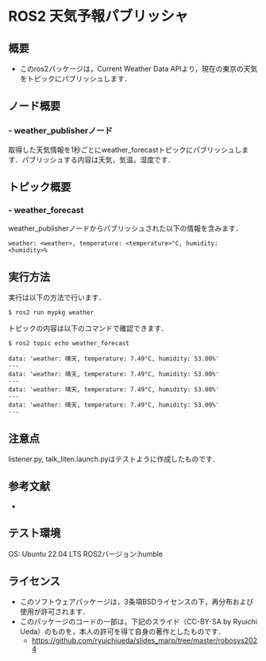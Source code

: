 # ROS2 天気予報パブリッシャ
## 概要
- このros2パッケージは，Current Weather Data APIより，現在の東京の天気をトピックにパブリッシュします．
## ノード概要
### - weather_publisherノード
取得した天気情報を1秒ごとにweather_forecastトピックにパブリッシュします．パブリッシュする内容は天気，気温，湿度です．
## トピック概要
### - weather_forecast
weather_publisherノードからパブリッシュされた以下の情報を含みます．
```
weather: <weather>, temperature: <temperature>°C, humidity: <humidity>%
```
## 実行方法
実行は以下の方法で行います．
```
$ ros2 run mypkg weather
```
トピックの内容は以下のコマンドで確認できます．
```
$ ros2 topic echo weather_forecast
```
```
data: 'weather: 晴天, temperature: 7.49°C, humidity: 53.00%'
---
data: 'weather: 晴天, temperature: 7.49°C, humidity: 53.00%'
---
data: 'weather: 晴天, temperature: 7.49°C, humidity: 53.00%'
---
data: 'weather: 晴天, temperature: 7.49°C, humidity: 53.00%'
---
```
## 注意点
listener.py, talk_liten.launch.pyはテストように作成したものです．
## 参考文献
- 
## テスト環境
OS: Ubuntu 22.04 LTS
ROS2バージョン:humble
## ライセンス
- このソフトウェアパッケージは，3条項BSDライセンスの下，再分布および使用が許可されます．
- このパッケージのコードの一部は，下記のスライド（CC-BY-SA by Ryuichi Ueda）のものを，本人の許可を得て自身の著作としたものです．
	- https://github.com/ryuichiueda/slides_marp/tree/master/robosys2024
